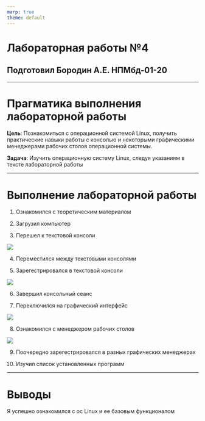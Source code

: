 ```yaml
---
marp: true
theme: default
---
```

<style>
section.titleslide h1{
color: DarkBlue;
text-align: center;
position: relative;
top: 0px;
}
section.titleslide h3{
color: Black;
text-align: center;
position: relative;
top: 0px;
}
</style>


<!-- _class: titleslide -->
# Лабораторная работы №4
## Подготовил Бородин А.Е. НПМбд-01-20

---
# Прагматика выполнения лабораторной работы
**Цель**: Познакомиться с операционной системой Linux, получить практические навыки работы с консолью и некоторыми графическими менеджерами рабочих столов операционной
системы.

**Задача**: Изучить операционную систему Linux, следуя указаниям в тексте лабораторной работы

---

# **Выполнение лабораторной работы**
1) Ознакомился с теоретическим материалом

2) Загрузил компьютер

3) Перешел к текстовой консоли

<img src = "C:\Users\xxxsa\Pictures\Screenshots\Снимок экрана (15).png" >

4) Переместился между текстовыми консолями

5) Зарегестрировался в текстовой консоли

<img src = "C:\Users\xxxsa\Pictures\Screenshots\Снимок экрана (16).png" >

6) Завершил консольный сеанс

7) Переключился на графический интерфейс

<img src = "C:\Users\xxxsa\Pictures\Screenshots\Снимок экрана (17).png" >

8) Ознакомился с менеджером рабочих столов

<img src = "C:\Users\xxxsa\Pictures\Screenshots\Снимок экрана (18).png" >

9) Поочередно зарегестрировался в разных графических менеджерах

10) Изучил список установленных программ
---
# **Выводы**
Я успешно ознакомился с ос Linux и ее базовым функционалом